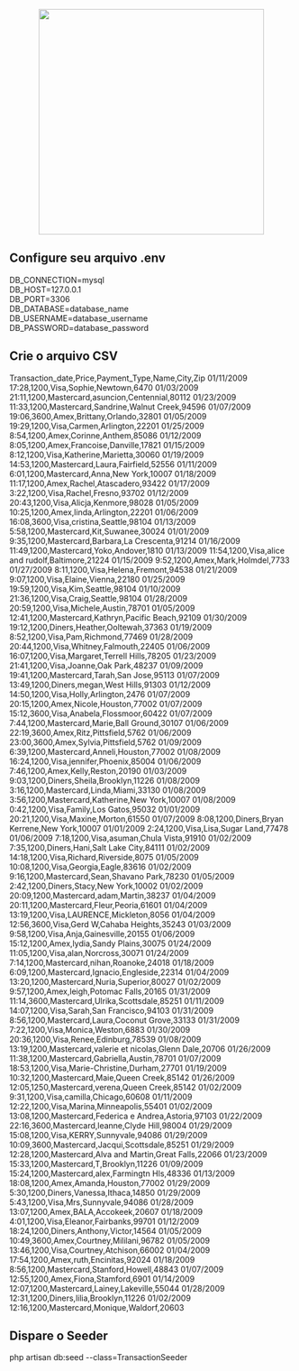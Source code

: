 <p align="center"><a href="https://laravel.com" target="_blank"><img src="https://raw.githubusercontent.com/laravel/art/master/logo-lockup/5%20SVG/2%20CMYK/1%20Full%20Color/laravel-logolockup-cmyk-red.svg" width="400"></a></p>



## Configure seu arquivo .env

DB_CONNECTION=mysql <br>
DB_HOST=127.0.0.1 <br>
DB_PORT=3306 <br>
DB_DATABASE=database_name <br>
DB_USERNAME=database_username <br>
DB_PASSWORD=database_password <br>

## Crie o arquivo CSV

Transaction_date,Price,Payment_Type,Name,City,Zip
01/11/2009 17:28,1200,Visa,Sophie,Newtown,6470
01/03/2009 21:11,1200,Mastercard,asuncion,Centennial,80112
01/23/2009 11:33,1200,Mastercard,Sandrine,Walnut Creek,94596
01/07/2009 19:06,3600,Amex,Brittany,Orlando,32801
01/05/2009 19:29,1200,Visa,Carmen,Arlington,22201
01/25/2009 8:54,1200,Amex,Corinne,Anthem,85086
01/12/2009 8:05,1200,Amex,Francoise,Danville,17821
01/15/2009 8:12,1200,Visa,Katherine,Marietta,30060
01/19/2009 14:53,1200,Mastercard,Laura,Fairfield,52556
01/11/2009 6:01,1200,Mastercard,Anna,New York,10007
01/18/2009 11:17,1200,Amex,Rachel,Atascadero,93422
01/17/2009 3:22,1200,Visa,Rachel,Fresno,93702
01/12/2009 20:43,1200,Visa,Alicja,Kenmore,98028
01/05/2009 10:25,1200,Amex,linda,Arlington,22201
01/06/2009 16:08,3600,Visa,cristina,Seattle,98104
01/13/2009 5:58,1200,Mastercard,Kit,Suwanee,30024
01/01/2009 9:35,1200,Mastercard,Barbara,La Crescenta,91214
01/16/2009 11:49,1200,Mastercard,Yoko,Andover,1810
01/13/2009 11:54,1200,Visa,alice and rudolf,Baltimore,21224
01/15/2009 9:52,1200,Amex,Mark,Holmdel,7733
01/27/2009 8:11,1200,Visa,Helena,Fremont,94538
01/21/2009 9:07,1200,Visa,Elaine,Vienna,22180
01/25/2009 19:59,1200,Visa,Kim,Seattle,98104
01/10/2009 21:36,1200,Visa,Craig,Seattle,98104
01/28/2009 20:59,1200,Visa,Michele,Austin,78701
01/05/2009 12:41,1200,Mastercard,Kathryn,Pacific Beach,92109
01/30/2009 19:12,1200,Diners,Heather,Ooltewah,37363
01/19/2009 8:52,1200,Visa,Pam,Richmond,77469
01/28/2009 20:44,1200,Visa,Whitney,Falmouth,22405
01/06/2009 16:07,1200,Visa,Margaret,Terrell Hills,78205
01/23/2009 21:41,1200,Visa,Joanne,Oak Park,48237
01/09/2009 19:41,1200,Mastercard,Tarah,San Jose,95113
01/07/2009 13:49,1200,Diners,megan,West Hills,91303
01/12/2009 14:50,1200,Visa,Holly,Arlington,2476
01/07/2009 20:15,1200,Amex,Nicole,Houston,77002
01/07/2009 15:12,3600,Visa,Anabela,Flossmoor,60422
01/07/2009 7:44,1200,Mastercard,Marie,Ball Ground,30107
01/06/2009 22:19,3600,Amex,Ritz,Pittsfield,5762
01/06/2009 23:00,3600,Amex,Sylvia,Pittsfield,5762
01/09/2009 6:39,1200,Mastercard,Anneli,Houston,77002
01/08/2009 16:24,1200,Visa,jennifer,Phoenix,85004
01/06/2009 7:46,1200,Amex,Kelly,Reston,20190
01/03/2009 9:03,1200,Diners,Sheila,Brooklyn,11226
01/08/2009 3:16,1200,Mastercard,Linda,Miami,33130
01/08/2009 3:56,1200,Mastercard,Katherine,New York,10007
01/08/2009 0:42,1200,Visa,Family,Los Gatos,95032
01/01/2009 20:21,1200,Visa,Maxine,Morton,61550
01/07/2009 8:08,1200,Diners,Bryan Kerrene,New York,10007
01/01/2009 2:24,1200,Visa,Lisa,Sugar Land,77478
01/06/2009 7:18,1200,Visa,asuman,Chula Vista,91910
01/02/2009 7:35,1200,Diners,Hani,Salt Lake City,84111
01/02/2009 14:18,1200,Visa,Richard,Riverside,8075
01/05/2009 10:08,1200,Visa,Georgia,Eagle,83616
01/02/2009 9:16,1200,Mastercard,Sean,Shavano Park,78230
01/05/2009 2:42,1200,Diners,Stacy,New York,10002
01/02/2009 20:09,1200,Mastercard,adam,Martin,38237
01/04/2009 20:11,1200,Mastercard,Fleur,Peoria,61601
01/04/2009 13:19,1200,Visa,LAURENCE,Mickleton,8056
01/04/2009 12:56,3600,Visa,Gerd W,Cahaba Heights,35243
01/03/2009 9:58,1200,Visa,Anja,Gainesville,20155
01/06/2009 15:12,1200,Amex,lydia,Sandy Plains,30075
01/24/2009 11:05,1200,Visa,alan,Norcross,30071
01/24/2009 7:14,1200,Mastercard,nihan,Roanoke,24018
01/18/2009 6:09,1200,Mastercard,Ignacio,Engleside,22314
01/04/2009 13:20,1200,Mastercard,Nuria,Superior,80027
01/02/2009 9:57,1200,Amex,leigh,Potomac Falls,20165
01/31/2009 11:14,3600,Mastercard,Ulrika,Scottsdale,85251
01/11/2009 14:07,1200,Visa,Sarah,San Francisco,94103
01/31/2009 8:56,1200,Mastercard,Laura,Coconut Grove,33133
01/31/2009 7:22,1200,Visa,Monica,Weston,6883
01/30/2009 20:36,1200,Visa,Renee,Edinburg,78539
01/08/2009 13:19,1200,Mastercard,valerie et nicolas,Glenn Dale,20706
01/26/2009 11:38,1200,Mastercard,Gabriella,Austin,78701
01/07/2009 18:53,1200,Visa,Marie-Christine,Durham,27701
01/19/2009 10:32,1200,Mastercard,Maie,Queen Creek,85142
01/26/2009 12:05,1250,Mastercard,verena,Queen Creek,85142
01/02/2009 9:31,1200,Visa,camilla,Chicago,60608
01/11/2009 12:22,1200,Visa,Marina,Minneapolis,55401
01/02/2009 13:08,1200,Mastercard,Federica e Andrea,Astoria,97103
01/22/2009 22:16,3600,Mastercard,leanne,Clyde Hill,98004
01/29/2009 15:08,1200,Visa,KERRY,Sunnyvale,94086
01/29/2009 10:09,3600,Mastercard,Jacqui,Scottsdale,85251
01/29/2009 12:28,1200,Mastercard,Alva and Martin,Great Falls,22066
01/23/2009 15:33,1200,Mastercard,T,Brooklyn,11226
01/09/2009 15:24,1200,Mastercard,alex,Farmingtn Hls,48336
01/13/2009 18:08,1200,Amex,Amanda,Houston,77002
01/29/2009 5:30,1200,Diners,Vanessa,Ithaca,14850
01/29/2009 5:43,1200,Visa,Mrs,Sunnyvale,94086
01/28/2009 13:07,1200,Amex,BALA,Accokeek,20607
01/18/2009 4:01,1200,Visa,Eleanor,Fairbanks,99701
01/12/2009 18:24,1200,Diners,Anthony,Victor,14564
01/05/2009 10:49,3600,Amex,Courtney,Mililani,96782
01/05/2009 13:46,1200,Visa,Courtney,Atchison,66002
01/04/2009 17:54,1200,Amex,ruth,Encinitas,92024
01/18/2009 8:56,1200,Mastercard,Stanford,Howell,48843
01/07/2009 12:55,1200,Amex,Fiona,Stamford,6901
01/14/2009 12:07,1200,Mastercard,Lainey,Lakeville,55044
01/28/2009 12:31,1200,Diners,lilia,Brooklyn,11226
01/02/2009 12:16,1200,Mastercard,Monique,Waldorf,20603

## Dispare o Seeder

php artisan db:seed --class=TransactionSeeder
